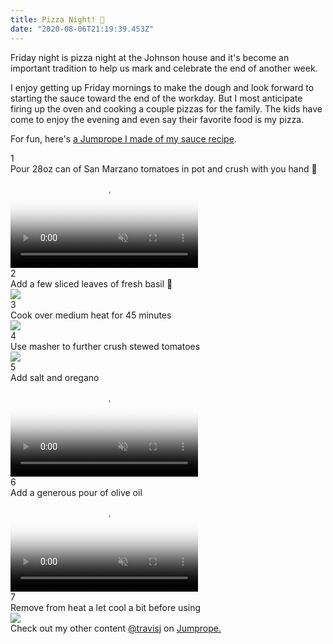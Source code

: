 ```yaml
---
title: Pizza Night! 🍕
date: "2020-08-06T21:19:39.453Z"
---
```


Friday night is pizza night at the Johnson house and it's become an important tradition to help us mark and celebrate the end of another week.

I enjoy getting up Friday mornings to make the dough and look forward to starting the sauce toward the end of the workday. But I most anticipate firing up the oven and cooking a couple pizzas for the family. The kids have come to enjoy the evening and even say their favorite food is my pizza.

For fun, here's [a Jumprope I made of my sauce recipe](https://www.jumprope.com/g/simple-easy-pizza-sauce-/tysRjJPQ).

<div class="JumpropeBlogPost--Container" data-reactroot=""><div class="JumpropeBlogPost--StepsContainer"><div class="JumpropeBlogPost--StepContainer"><div class="JumpropeBlogPost--StepHeader"><div class="JumpropeBlogPost--StepCounter">1</div><div class="JumpropeBlogPost--StepText">Pour 28oz can of San Marzano tomatoes in pot and crush with you hand 🍅</div></div><div class="JumpropeBlogPost--StepMediaContainer"><video class="JumpropeBlogPost--Media JS__JumpropeBlogPost--Video" muted="" loop="" playsinline="" autoplay="" poster="https://mediastorage.jumprope.com/1F522E8F-0A6E-4305-9DE7-CB2F55914723/jpg/1F522E8F-0A6E-4305-9DE7-CB2F55914723_720x864.0000000.jpg" src="https://mediastorage.jumprope.com/1F522E8F-0A6E-4305-9DE7-CB2F55914723/mp4/1F522E8F-0A6E-4305-9DE7-CB2F55914723_720x864_3_5Mb.mp4"></video></div></div><div class="JumpropeBlogPost--StepContainer"><div class="JumpropeBlogPost--StepHeader"><div class="JumpropeBlogPost--StepCounter">2</div><div class="JumpropeBlogPost--StepText">Add a few sliced leaves of fresh basil 🌿</div></div><div class="JumpropeBlogPost--StepMediaContainer"><img data-src="https://images.jumprope.com/400x480/52EFF0F8-EEFE-460D-9804-DA8004748F59.webp" src="https://images.jumprope.com/400x480/52EFF0F8-EEFE-460D-9804-DA8004748F59.webp" class="JumpropeBlogPost--Media cld-responsive"/></div></div><div class="JumpropeBlogPost--StepContainer"><div class="JumpropeBlogPost--StepHeader"><div class="JumpropeBlogPost--StepCounter">3</div><div class="JumpropeBlogPost--StepText">Cook over medium heat for 45 minutes</div></div><div class="JumpropeBlogPost--StepMediaContainer"><img data-src="https://images.jumprope.com/400x480/623B581E-DF74-43E9-B9F4-2F43B9AF87E6.webp" src="https://images.jumprope.com/400x480/623B581E-DF74-43E9-B9F4-2F43B9AF87E6.webp" class="JumpropeBlogPost--Media cld-responsive"/></div></div><div class="JumpropeBlogPost--StepContainer"><div class="JumpropeBlogPost--StepHeader"><div class="JumpropeBlogPost--StepCounter">4</div><div class="JumpropeBlogPost--StepText">Use masher to further crush stewed tomatoes</div></div><div class="JumpropeBlogPost--StepMediaContainer"><img data-src="https://images.jumprope.com/400x480/D8440443-DC01-46C3-9DE2-273A0E229D17.webp" src="https://images.jumprope.com/400x480/D8440443-DC01-46C3-9DE2-273A0E229D17.webp" class="JumpropeBlogPost--Media cld-responsive"/></div></div><div class="JumpropeBlogPost--StepContainer"><div class="JumpropeBlogPost--StepHeader"><div class="JumpropeBlogPost--StepCounter">5</div><div class="JumpropeBlogPost--StepText">Add salt and oregano</div></div><div class="JumpropeBlogPost--StepMediaContainer"><video class="JumpropeBlogPost--Media JS__JumpropeBlogPost--Video" muted="" loop="" playsinline="" autoplay="" poster="https://mediastorage.jumprope.com/15F6BB62-B078-4FE4-9393-18A92144BAB6/jpg/15F6BB62-B078-4FE4-9393-18A92144BAB6_720x864.0000000.jpg" src="https://mediastorage.jumprope.com/15F6BB62-B078-4FE4-9393-18A92144BAB6/mp4/15F6BB62-B078-4FE4-9393-18A92144BAB6_720x864_3_5Mb.mp4"></video></div></div><div class="JumpropeBlogPost--StepContainer"><div class="JumpropeBlogPost--StepHeader"><div class="JumpropeBlogPost--StepCounter">6</div><div class="JumpropeBlogPost--StepText">Add a generous pour of olive oil</div></div><div class="JumpropeBlogPost--StepMediaContainer"><video class="JumpropeBlogPost--Media JS__JumpropeBlogPost--Video" muted="" loop="" playsinline="" autoplay="" poster="https://mediastorage.jumprope.com/1CAFF2B0-891F-49BA-8CD3-F35B89606310/jpg/1CAFF2B0-891F-49BA-8CD3-F35B89606310_720x864.0000000.jpg" src="https://mediastorage.jumprope.com/1CAFF2B0-891F-49BA-8CD3-F35B89606310/mp4/1CAFF2B0-891F-49BA-8CD3-F35B89606310_720x864_3_5Mb.mp4"></video></div></div><div class="JumpropeBlogPost--StepContainer"><div class="JumpropeBlogPost--StepHeader"><div class="JumpropeBlogPost--StepCounter">7</div><div class="JumpropeBlogPost--StepText">Remove from heat a let cool a bit before using</div></div><div class="JumpropeBlogPost--StepMediaContainer"><img data-src="https://images.jumprope.com/400x480/82F57247-59B3-40AD-9D98-A95601D025D9.webp" src="https://images.jumprope.com/400x480/82F57247-59B3-40AD-9D98-A95601D025D9.webp" class="JumpropeBlogPost--Media cld-responsive"/></div></div></div><div class="JumpropeBlogPost--FooterInfo">Check out my other content <a class="JumpropeBlogPost--Link JumpropeBlogPost--UserLink" target="blank" href="https://www.jumprope.com/travisj">@<!-- -->travisj</a> on <a class="JumpropeBlogPost--Link" target="blank" href="https://www.jumprope.com">Jumprope.</a><img src="https://metrics.jumprope.com/prod/web?origin=blog&amp;objectType=guide&amp;objectId=17763&amp;format=image" width="1px" height="1px" class="skip-lazy" style="display:none"/></div></div>
